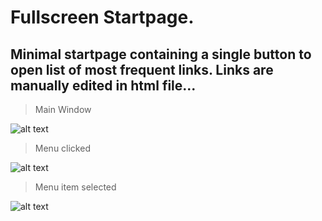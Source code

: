 # Fullscreen Startpage.

## Minimal startpage containing a single button to open list of most frequent links. Links are manually edited in html file...

>Main Window

![alt text](http://i.imgur.com/XYoNxeg.png "Main Window with menu unclicked")

>Menu clicked

![alt text](http://i.imgur.com/NBw1NEj.png "Menu clicked")

>Menu item selected

![alt text](http://i.imgur.com/UWlWdOw.png "Menu item selected")
